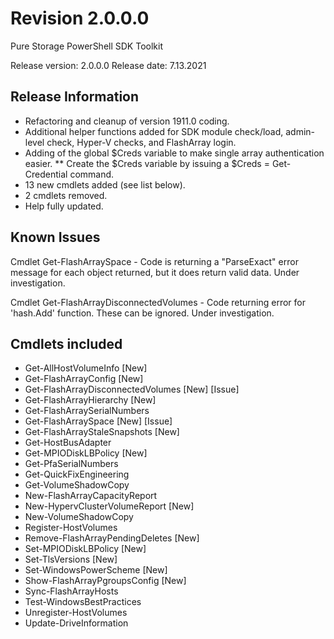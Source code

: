 # Revision 2.0.0.0

Pure Storage PowerShell SDK Toolkit

Release version: 2.0.0.0
Release date: 7.13.2021

## Release Information

* Refactoring and cleanup of version 1911.0 coding.
* Additional helper functions added for SDK module check/load, admin-level check, Hyper-V checks, and FlashArray login.
* Adding of the global $Creds variable to make single array authentication easier.
** Create the $Creds variable by issuing a $Creds = Get-Credential command.
* 13 new cmdlets added (see list below).
* 2 cmdlets removed.
* Help fully updated.

## Known Issues

Cmdlet Get-FlashArraySpace - Code is returning a "ParseExact" error message for each object returned, but it does return valid data. Under investigation.

Cmdlet Get-FlashArrayDisconnectedVolumes - Code returning error for 'hash.Add' function. These can be ignored. Under investigation.

## Cmdlets included

* Get-AllHostVolumeInfo  [New]
* Get-FlashArrayConfig  [New]
* Get-FlashArrayDisconnectedVolumes  [New] [Issue]
* Get-FlashArrayHierarchy  [New]
* Get-FlashArraySerialNumbers
* Get-FlashArraySpace  [New] [Issue]
* Get-FlashArrayStaleSnapshots [New]
* Get-HostBusAdapter
* Get-MPIODiskLBPolicy [New]
* Get-PfaSerialNumbers
* Get-QuickFixEngineering
* Get-VolumeShadowCopy
* New-FlashArrayCapacityReport
* New-HypervClusterVolumeReport  [New]
* New-VolumeShadowCopy
* Register-HostVolumes
* Remove-FlashArrayPendingDeletes  [New]
* Set-MPIODiskLBPolicy  [New]
* Set-TlsVersions  [New]
* Set-WindowsPowerScheme [New]
* Show-FlashArrayPgroupsConfig  [New]
* Sync-FlashArrayHosts
* Test-WindowsBestPractices
* Unregister-HostVolumes
* Update-DriveInformation
